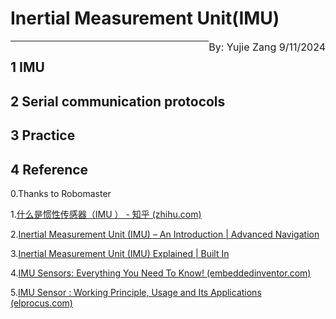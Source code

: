 # Inertial Measurement Unit(IMU)

<div style="font-size:16px"><span style="float:right">By: Yujie Zang 9/11/2024 </div>

---

## 1 IMU

## 

## 2 Serial communication protocols

## 3 Practice

## 4 Reference

0.Thanks to Robomaster

1.[什么是惯性传感器（IMU ） - 知乎 (zhihu.com)](https://zhuanlan.zhihu.com/p/672609417)

2.[Inertial Measurement Unit (IMU) – An Introduction | Advanced Navigation](https://www.advancednavigation.com/tech-articles/inertial-measurement-unit-imu-an-introduction/)

3.[Inertial Measurement Unit (IMU) Explained | Built In](https://builtin.com/articles/inertial-measurement-unit)

4.[IMU Sensors: Everything You Need To Know! (embeddedinventor.com)](https://embeddedinventor.com/what-is-an-imu-sensor-a-complete-guide-for-beginners/)

5.[IMU Sensor : Working Principle, Usage and Its Applications (elprocus.com)](https://www.elprocus.com/imu-sensor-working-applications/)

